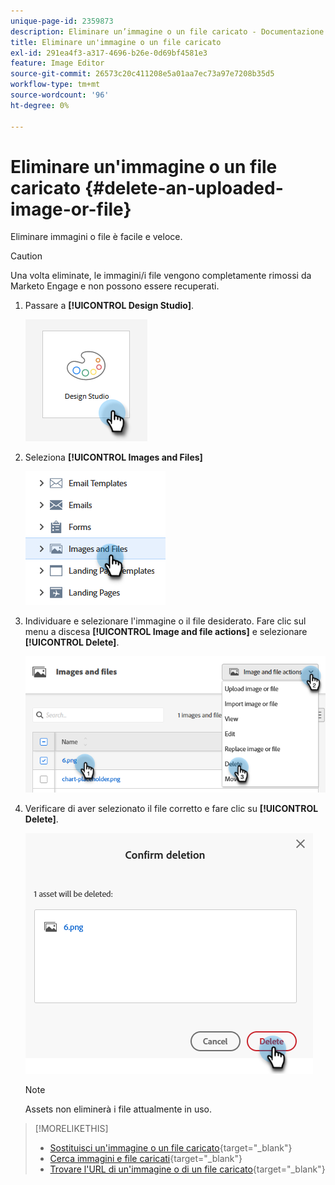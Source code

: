 ```yaml
---
unique-page-id: 2359873
description: Eliminare un’immagine o un file caricato - Documentazione di Marketo - Documentazione del prodotto
title: Eliminare un'immagine o un file caricato
exl-id: 291ea4f3-a317-4696-b26e-0d69bf4581e3
feature: Image Editor
source-git-commit: 26573c20c411208e5a01aa7ec73a97e7208b35d5
workflow-type: tm+mt
source-wordcount: '96'
ht-degree: 0%

---
```


# Eliminare un&#39;immagine o un file caricato {#delete-an-uploaded-image-or-file}

Eliminare immagini o file è facile e veloce.

>[!CAUTION]
>
>Una volta eliminate, le immagini/i file vengono completamente rimossi da Marketo Engage e non possono essere recuperati.

1. Passare a **[!UICONTROL Design Studio]**.

   ![](assets/delete-an-uploaded-image-or-file-1.png)

1. Seleziona **[!UICONTROL Images and Files]**

   ![](assets/delete-an-uploaded-image-or-file-2.png)

1. Individuare e selezionare l&#39;immagine o il file desiderato. Fare clic sul menu a discesa **[!UICONTROL Image and file actions]** e selezionare **[!UICONTROL Delete]**.

   ![](assets/delete-an-uploaded-image-or-file-3.png)

1. Verificare di aver selezionato il file corretto e fare clic su **[!UICONTROL Delete]**.

   ![](assets/delete-an-uploaded-image-or-file-4.png)

   >[!NOTE]
   >
   >Assets non eliminerà i file attualmente in uso.

>[!MORELIKETHIS]
>
>* [Sostituisci un&#39;immagine o un file caricato](/help/marketo/product-docs/demand-generation/images-and-files/replace-an-uploaded-image-or-file.md){target="_blank"}
>* [Cerca immagini e file caricati](/help/marketo/product-docs/demand-generation/images-and-files/search-uploaded-images-and-files.md){target="_blank"}
>* [Trovare l&#39;URL di un&#39;immagine o di un file caricato](/help/marketo/product-docs/demand-generation/images-and-files/find-the-url-of-an-uploaded-image-or-file.md){target="_blank"}
